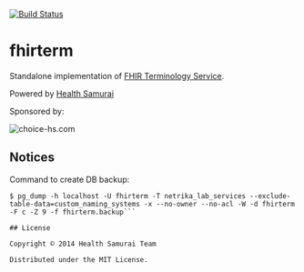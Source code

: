 [![Build Status](https://travis-ci.org/fhirbase/fhirterm.svg?branch=master)](https://travis-ci.org/fhirbase/fhirterm)

# fhirterm

Standalone implementation of
[FHIR Terminology Service](http://www.hl7.org/implement/standards/FHIR-Develop/terminology-service.html).

Powered by [Health Samurai](http://healthsamurai.github.io/)

Sponsored by:

![choice-hs.com](http://choice-hs.com/Images/Shared/Choice-HSLogo.png)

## Notices

Command to create DB backup:

```
$ pg_dump -h localhost -U fhirterm -T netrika_lab_services --exclude-table-data=custom_naming_systems -x --no-owner --no-acl -W -d fhirterm -F c -Z 9 -f fhirterm.backup```

## License

Copyright © 2014 Health Samurai Team

Distributed under the MIT License.
